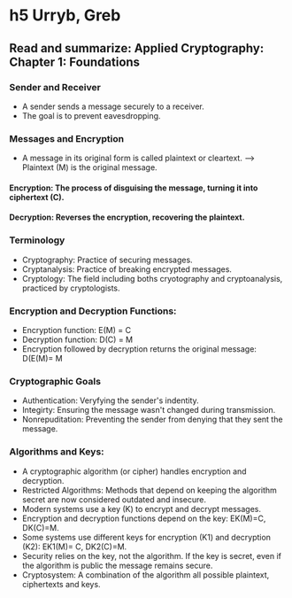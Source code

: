 # h5 Urryb, Greb
## Read and summarize: Applied Cryptography: Chapter 1: Foundations

### Sender and Receiver
- A sender sends a message securely to a receiver.
- The goal is to prevent eavesdropping.

### Messages and Encryption
- A message in its original form is called plaintext or cleartext. --> Plaintext (M) is the original message.
####  Encryption: The process of disguising the message, turning it into ciphertext (C).
####  Decryption: Reverses the encryption, recovering the plaintext.

### Terminology
- Cryptography: Practice of securing messages.
- Cryptanalysis: Practice of breaking encrypted messages.
- Cryptology: The field including boths cryotography and cryptoanalysis, practiced by cryptologists.

### Encryption and Decryption Functions:
- Encryption function: E(M) = C
- Decryption function: D(C) = M
- Encryption followed by decryption returns the original message: D(E(M)= M

### Cryptographic Goals
- Authentication: Veryfying the sender's indentity.
- Integirty: Ensuring the message wasn't changed during transmission.
- Nonrepuditation: Preventing the sender from denying that they sent the message.

### Algorithms and Keys:
- A cryptographic algorithm (or cipher) handles encryption and decryption.
- Restricted Algorithms: Methods that depend on keeping the algorithm secret are now considered outdated and insecure.
- Modern systems use a key (K) to encrypt and decrypt messages.
- Encryption and decryption functions depend on the key: EK(M)=C, DK(C)=M.
- Some systems use different keys for encryption (K1) and decryption (K2): EK1(M)= C, DK2(C)=M.
- Security relies on the key, not the algorithm. If the key is secret, even if the algorithm is public the message remains secure.
- Cryptosystem: A combination of the algorithm all possible plaintext, ciphertexts and keys.

